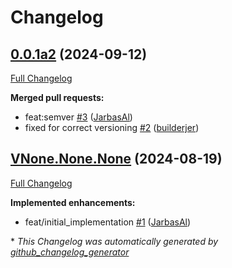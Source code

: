 # Changelog

## [0.0.1a2](https://github.com/OpenVoiceOS/ovos-stt-plugin-citrinet/tree/0.0.1a2) (2024-09-12)

[Full Changelog](https://github.com/OpenVoiceOS/ovos-stt-plugin-citrinet/compare/VNone.None.None...0.0.1a2)

**Merged pull requests:**

- feat:semver [\#3](https://github.com/OpenVoiceOS/ovos-stt-plugin-citrinet/pull/3) ([JarbasAl](https://github.com/JarbasAl))
- fixed for correct versioning [\#2](https://github.com/OpenVoiceOS/ovos-stt-plugin-citrinet/pull/2) ([builderjer](https://github.com/builderjer))

## [VNone.None.None](https://github.com/OpenVoiceOS/ovos-stt-plugin-citrinet/tree/VNone.None.None) (2024-08-19)

[Full Changelog](https://github.com/OpenVoiceOS/ovos-stt-plugin-citrinet/compare/c10bd6c8f95fb1c082a47df32dc9bb36d384a14f...VNone.None.None)

**Implemented enhancements:**

- feat/initial\_implementation [\#1](https://github.com/OpenVoiceOS/ovos-stt-plugin-citrinet/pull/1) ([JarbasAl](https://github.com/JarbasAl))



\* *This Changelog was automatically generated by [github_changelog_generator](https://github.com/github-changelog-generator/github-changelog-generator)*
